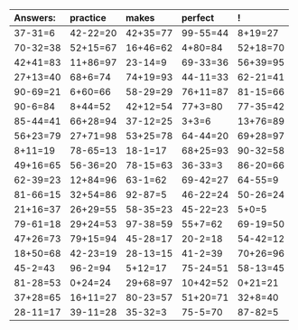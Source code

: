 | Answers: | practice | makes | perfect | ! |
| :--- | :--- | :--- | :--- | :--- |
| 37-31=6 | 42-22=20 | 42+35=77 | 99-55=44 | 8+19=27 | 
| 70-32=38 | 52+15=67 | 16+46=62 | 4+80=84 | 52+18=70 | 
| 42+41=83 | 11+86=97 | 23-14=9 | 69-33=36 | 56+39=95 | 
| 27+13=40 | 68+6=74 | 74+19=93 | 44-11=33 | 62-21=41 | 
| 90-69=21 | 6+60=66 | 58-29=29 | 76+11=87 | 81-15=66 | 
| 90-6=84 | 8+44=52 | 42+12=54 | 77+3=80 | 77-35=42 | 
| 85-44=41 | 66+28=94 | 37-12=25 | 3+3=6 | 13+76=89 | 
| 56+23=79 | 27+71=98 | 53+25=78 | 64-44=20 | 69+28=97 | 
| 8+11=19 | 78-65=13 | 18-1=17 | 68+25=93 | 90-32=58 | 
| 49+16=65 | 56-36=20 | 78-15=63 | 36-33=3 | 86-20=66 | 
| 62-39=23 | 12+84=96 | 63-1=62 | 69-42=27 | 64-55=9 | 
| 81-66=15 | 32+54=86 | 92-87=5 | 46-22=24 | 50-26=24 | 
| 21+16=37 | 26+29=55 | 58-35=23 | 45-22=23 | 5+0=5 | 
| 79-61=18 | 29+24=53 | 97-38=59 | 55+7=62 | 69-19=50 | 
| 47+26=73 | 79+15=94 | 45-28=17 | 20-2=18 | 54-42=12 | 
| 18+50=68 | 42-23=19 | 28-13=15 | 41-2=39 | 70+26=96 | 
| 45-2=43 | 96-2=94 | 5+12=17 | 75-24=51 | 58-13=45 | 
| 81-28=53 | 0+24=24 | 29+68=97 | 10+42=52 | 0+21=21 | 
| 37+28=65 | 16+11=27 | 80-23=57 | 51+20=71 | 32+8=40 | 
| 28-11=17 | 39-11=28 | 35-32=3 | 75-5=70 | 87-82=5 | 
